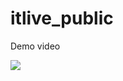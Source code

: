 # itlive_public

Demo video

[![](http://img.youtube.com/vi/wycATAyNKtw/0.jpg)](http://www.youtube.com/watch?v=wycATAyNKtw "iTLive Demo")
